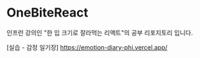 # OneBiteReact
인프런 강의인 "한 입 크기로 잘라먹는 리액트"의 공부 리포지토리 입니다.


[실습 - 감정 일기장]
https://emotion-diary-phi.vercel.app/

